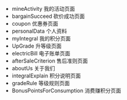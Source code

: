 - mineActivity			我的活动页面
- bargainSucceed            砍价成功页面
- coupon                           优惠券页面
- personalData                个人资料
- myIntegral                      我的积分页面
- UpGrade                         升等级页面
- electricBill                 电子账单页面
- afterSaleCriterion            售后准则页面
- aboutUs                    关于我们
- integralExplain           积分说明页面
- gradeRule                 等级规则页面
- BonusPointsForConsumption  消费赚积分页面

